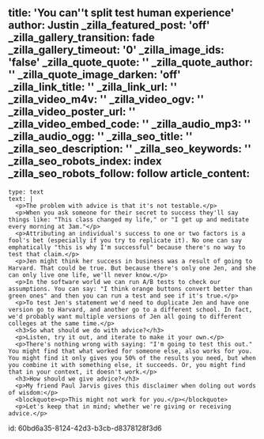title: 'You can''t split test human experience'
author: Justin
_zilla_featured_post: 'off'
_zilla_gallery_transition: fade
_zilla_gallery_timeout: '0'
_zilla_image_ids: 'false'
_zilla_quote_quote: ''
_zilla_quote_author: ''
_zilla_quote_image_darken: 'off'
_zilla_link_title: ''
_zilla_link_url: ''
_zilla_video_m4v: ''
_zilla_video_ogv: ''
_zilla_video_poster_url: ''
_zilla_video_embed_code: ''
_zilla_audio_mp3: ''
_zilla_audio_ogg: ''
_zilla_seo_title: ''
_zilla_seo_description: ''
_zilla_seo_keywords: ''
_zilla_seo_robots_index: index
_zilla_seo_robots_follow: follow
article_content:
  -
    type: text
    text: |
      <p>The problem with advice is that it's not testable.</p>
      <p>When you ask someone for their secret to success they'll say things like: "This class changed my life," or "I get up and meditate every morning at 3am."</p>
      <p>Attributing an individual's success to one or two factors is a fool's bet (especially if you try to replicate it). No one can say emphatically "this is why I'm successful" because there's no way to test that claim.</p>
      <p>Jen might think her success in business was a result of going to Harvard. That could be true. But because there's only one Jen, and she can only live one life, we'll never know.</p>
      <p>In the software world we can run A/B tests to check our assumptions. You can say: "I think orange buttons convert better than green ones" and then you can run a test and see if it's true.</p>
      <p>To test Jen's statement we'd need to duplicate Jen and have one version go to Harvard, and another go to a different school. In fact, we'd probably want multiple versions of Jen all going to different colleges at the same time.</p>
      <h3>So what should we do with advice?</h3>
      <p>Listen, try it out, and iterate to make it your own.</p>
      <p>There's nothing wrong with saying: "I'm going to test this out." You might find that what worked for someone else, also works for you. You might find it only gives you 50% of the results you need, but when you combine it with something else, it succeeds. Or, you might find that in your context, it doesn't work.</p>
      <h3>How should we give advice?</h3>
      <p>My friend Paul Jarvis gives this disclaimer when doling out words of wisdom:</p>
      <blockquote><p>This might not work for you.</p></blockquote>
      <p>Let's keep that in mind; whether we're giving or receiving advice.</p>
      
id: 60bd6a35-8124-42d3-b3cb-d8378128f3d6
